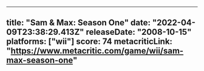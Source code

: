 
---
title: "Sam & Max: Season One"
date: "2022-04-09T23:38:29.413Z"
releaseDate: "2008-10-15"
platforms: ["wii"]
score: 74
metacriticLink: "https://www.metacritic.com/game/wii/sam-max-season-one"
---
